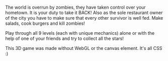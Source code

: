The world is overrun by zombies, they have taken control over your hometown. It is your duty to take it BACK! Also as the sole restaurant owner of the city you have to make sure that every other survivor is well fed. Make salads, cook burgers and kill zombies!

Play through all 9 levels (each with unique mechanics) alone or with the help of one of your friends and try to collect all the stars!

This 3D game was made without WebGL or the canvas element. It's all CSS :)